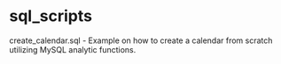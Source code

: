# sql_scripts

create_calendar.sql - Example on how to create a calendar from scratch utilizing MySQL analytic functions.
